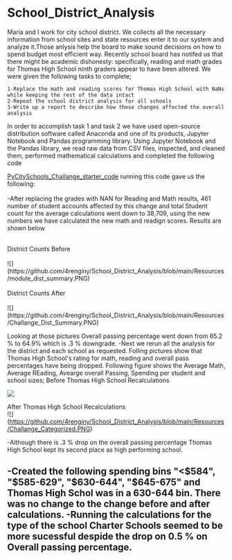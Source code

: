 # School_District_Analysis



Maria and I work for city school district. We collects all the necessary information from school sites and state resources enter it to our system and analyze it.Those anlysis help the board to make sound decisions on how to spend budget most efficient way.
Recently school board has notifed us that there might be academic dishonesty: specifically, reading and math grades for Thomas High School ninth graders appear to have been altered. We were given the following tasks to complete;

	1-Replace the math and reading scores for Thomas High School with NaNs while keeping the rest of the data intact
	2-Repeat the school district analysis for all schools
	3-Write up a report to describe how these changes affected the overall analysis
	

In order to accomplish task 1 and task 2 we have used open-source distribution software called Anaconda and one of its products, Jupyter Notebook and Pandas programming library. 
Using Jupyter Notebook and the Pandas library, we read raw data from CSV files, inspected, and cleaned them, performed mathematical calculations and completed the following code

[PyCitySchools_Challange_starter_code](https://github.com/4renginy/School_District_Analysis/blob/main/PyCitySchools_Challenge_starter_code.ipynb) running this code gave us the following:<br>
<br>
-After replacing the grades with NAN for Reading and Math results, 461 number of student accounts affected by this change and total Student count for the average calculations 	went down to 38,709, using the new numbers we have calculated the new math and readign scores. Results are shown below<br>

<br>
	District Counts Before<br>
    <br>
    ![](https://github.com/4renginy/School_District_Analysis/blob/main/Resources/module_dist_summary.PNG)<br>
    <br>
    District Counts After<br>
	<br>
    ![](https://github.com/4renginy/School_District_Analysis/blob/main/Resources/Challange_Dist_Summary.PNG)
	
Looking at those pictures Overall passing percentage went down from 65.2 % to 64.9% which is .3 % downgrade.
-Next we rerun all the analysis for the district and each school as requested. Folling pictures show that Thomas High School's rating for math, reading and overall pass percentages have being dropped.
Following figure shows the Average Math, Average REading, Avearge overall Passing, Spending per student and school sizes;
Before Thomas High School Recalculations<br>

![](https://github.com/4renginy/School_District_Analysis/blob/main/Resources/Module_categorized.PNG)

After Thomas High School Recalculations<br>
![] (https://github.com/4renginy/School_District_Analysis/blob/main/Resources/Challange_Categorized.PNG)


	
-Although there is .3 % drop on the overall passing percentage Thomas High School kept its second place as high performing school.

-Created the following spending bins
"<$584", "$585-629", "$630-644", "$645-675" and Thomas High Schol was in a 630-644 bin. There was no change to the change before and after calculations.
-Running the calculations for the type of the school 
Charter Schools seemed to be more sucessful despide the drop on 0.5 % on Overall passing percentage.
-
 
